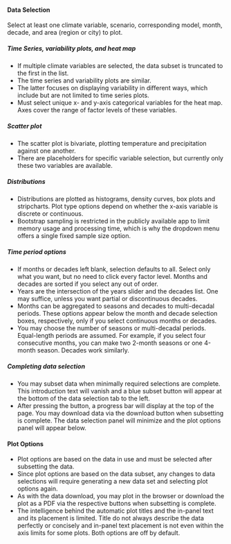 #### Data Selection

Select at least one climate variable, scenario, corresponding model, month, decade, and area (region or city) to plot.

##### Time Series, variability plots, and heat map

*   If multiple climate variables are selected, the data subset is truncated to the first in the list.
*   The time series and variability plots are similar.
*   The latter focuses on displaying variability in different ways, which include but are not limited to time series plots.
*   Must select unique x- and y-axis categorical variables for the heat map. Axes cover the range of factor levels of these variables.

##### Scatter plot

*   The scatter plot is bivariate, plotting temperature and precipitation against one another.
*   There are placeholders for specific variable selection, but currently only these two variables are available.

##### Distributions

*   Distributions are plotted as histograms, density curves, box plots and stripcharts. Plot type options depend on whether the x-axis variable is discrete or continuous.
*   Bootstrap sampling is restricted in the publicly available app to limit memory usage and processing time, which is why the dropdown menu offers a single fixed sample size option.

##### Time period options

*   If months or decades left blank, selection defaults to all. Select only what you want, but no need to click every factor level. Months and decades are sorted if you select any out of order.
*   Years are the intersection of the years slider and the decades list. One may suffice, unless you want partial or discontinuous decades.
*   Months can be aggregated to seasons and decades to multi-decadal periods. These options appear below the month and decade selection boxes, respectively, only if you select continuous months or decades.
*   You may choose the number of seasons or multi-decadal periods. Equal-length periods are assumed. For example, if you select four consecutive months, you can make two 2-month seasons or one 4-month season. Decades work similarly.

##### Completing data selection

*   You may subset data when minimally required selections are complete. This introduction text will vanish and a blue subset button will appear at the bottom of the data selection tab to the left.
*   After pressing the button, a progress bar will display at the top of the page. You may download data via the download button when subsetting is complete. The data selection panel will minimize and the plot options panel will appear below.

#### Plot Options

*   Plot options are based on the data in use and must be selected after subsetting the data.
*   Since plot options are based on the data subset, any changes to data selections will require generating a new data set and selecting plot options again.
*   As with the data download, you may plot in the browser or download the plot as a PDF via the respective buttons when subsetting is complete.
*   The intelligence behind the automatic plot titles and the in-panel text and its placement is limited.
Title do not always describe the data perfectly or concisely and in-panel text placement is not even within the axis limits for some plots. Both options are off by default.
